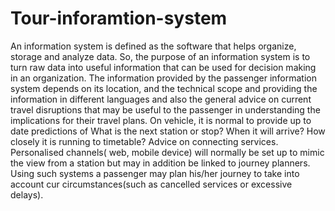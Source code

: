 # Tour-inforamtion-system

An information system is defined as the software that helps organize, storage and analyze data. So, the purpose of an information system is to turn raw data into useful information that can be used for decision making in an organization.
The information provided by the passenger information system depends on its location, and the technical scope and providing the information in different languages and also the general advice on current travel disruptions that may be useful to the passenger
in understanding the implications for their travel plans.
On vehicle, it is normal to provide up to date predictions of
What is the next station or stop?
When it will arrive?
How closely it is running to timetable?
Advice on connecting services.
Personalised channels( web, mobile device) will normally be set up to mimic the view
from a station but may in addition be linked to journey planners. Using such systems
a passenger may plan his/her journey to take into account cur
circumstances(such as cancelled services or excessive delays).

